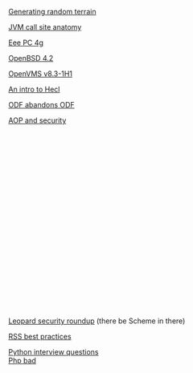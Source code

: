 <a href="http://www.gameprogrammer.com/fractal.html">Generating random terrain</a><br/>

<a href="http://blogs.sun.com/jrose/entry/anatomy_of_a_call_site">JVM call site anatomy</a><br/>

<a href="http://www.asus.com/products.aspx?l1=24&l2=0&l3=0&l4=0&model=1907&modelmenu=1">Eee PC 4g</a><br/>

<a href="http://marc.info/?l=openbsd-misc&m=119388876209736&w=2">OpenBSD 4.2</a><br/>

<a href="http://h71000.www7.hp.com/openvms83-1h1_announce.html">OpenVMS v8.3-1H1</a><br/>

<a href="http://www.freesoftwaremagazine.com/articles/creating_a_simple_application_with_hecl">An intro to Hecl</a><br/>

<a href="http://www.linuxinsider.com/story/aP0qcgw12T4x2K/OpenDocument-Foundation-Abandons-Namesake-Format.xhtml">ODF abandons ODF</a><br/>

<a href="http://www.regdeveloper.co.uk/2007/10/31/aspect_oriented_programming/">AOP and security</a><br/>

<object width="425" height="355"><param name="movie" value="http://www.youtube.com/v/DqNxrK-hkHA&rel=1"></param><param name="wmode" value="transparent"></param><embed src="http://www.youtube.com/v/DqNxrK-hkHA&rel=1" type="application/x-shockwave-flash" wmode="transparent" width="425" height="355"></embed></object><br/>


<a href="http://www.matasano.com/log/981/a-roundup-of-leopard-security-features/">Leopard security roundup</a> (there be Scheme in there)<br/>

<a href="http://www.smashingmagazine.com/2007/11/02/rss-best-design-practices-and-icons/">RSS best practices</a><br/>

<a href="http://groups.google.com/group/comp.lang.python/msg/176d944d5baa3358">Python interview questions</a><br/>
<a href="http://www.bitstorm.org/edwin/en/php/">Php bad</a><br/>